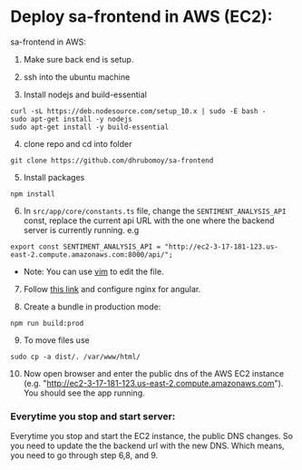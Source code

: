 # Deploy sa-frontend in AWS (EC2):

sa-frontend in AWS:

1. Make sure back end is setup. 

2. ssh into the ubuntu machine

3. Install nodejs and build-essential
```
curl -sL https://deb.nodesource.com/setup_10.x | sudo -E bash -
sudo apt-get install -y nodejs
sudo apt-get install -y build-essential
```

4. clone repo and cd into folder
```
git clone https://github.com/dhrubomoy/sa-frontend
```

5. Install packages
```
npm install
```
6. In `src/app/core/constants.ts` file, change the `SENTIMENT_ANALYSIS_API` const, replace the current api URL with the one where the backend server is currently running. e.g
```
export const SENTIMENT_ANALYSIS_API = "http://ec2-3-17-181-123.us-east-2.compute.amazonaws.com:8000/api/";
```
   - Note: You can use [vim](https://www.howtoforge.com/vim-basics) to edit the file.

7. Follow [this link](https://github.com/dhrubomoy/sa-backend/blob/master/nginx-angular-ubuntu.md) and configure nginx for angular. 

8. Create a bundle in production mode:
```
npm run build:prod
```
9. To move files use
``` 
sudo cp -a dist/. /var/www/html/
```
10. Now open browser and enter the public dns of the AWS EC2 instance (e.g. "http://ec2-3-17-181-123.us-east-2.compute.amazonaws.com"). You should see the app running.

### Everytime you stop and start server:
Everytime you stop and start the EC2 instance, the public DNS changes. So you need to update the the backend url with the new DNS. Which means, you need to go through step 6,8, and 9. 
